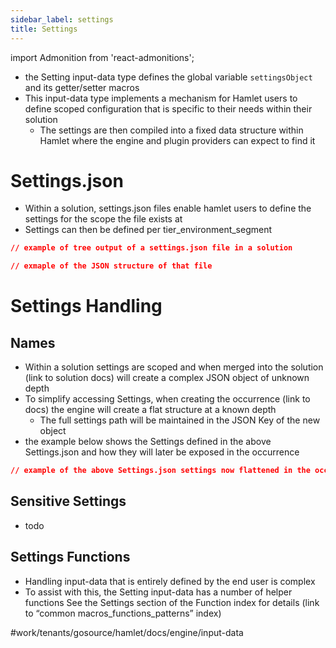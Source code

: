 ```yaml
---
sidebar_label: settings
title: Settings
---
```

import Admonition from 'react-admonitions';

* the Setting input-data type defines the global variable `settingsObject` and its getter/setter macros
* This input-data type implements a mechanism for Hamlet users to define scoped configuration that is specific to their needs within their solution
	* The settings are then compiled into a fixed data structure within Hamlet where the engine and plugin providers can expect to find it

# Settings.json
* Within a solution, settings.json files enable hamlet users to define the settings for the scope the file exists at
* Settings can then be defined per tier_environment_segment

```json
// example of tree output of a settings.json file in a solution

// exmaple of the JSON structure of that file
```


# Settings Handling
## Names
* Within a solution settings are scoped and when merged into the solution (link to solution docs) will create a complex JSON object of unknown depth
* To simplify accessing Settings, when creating the occurrence (link to docs) the engine will create a flat structure at a known depth
	* The full settings path will be maintained in the JSON Key of the new object
* the example below shows the Settings defined in the above Settings.json and how they will later be exposed in the occurrence

```json
// example of the above Settings.json settings now flattened in the occurrence settings.
```


## Sensitive Settings
* todo

## Settings Functions
* Handling input-data that is entirely defined by the end user is complex
* To assist with this, the Setting input-data has a number of helper functions
See the Settings section of the Function index for details (link to “common macros_functions_patterns” index)

#work/tenants/gosource/hamlet/docs/engine/input-data